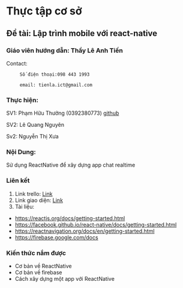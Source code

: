 # Thực tập cơ sở

## Đề tài: Lập trình mobile với react-native

### Giáo viên hướng dẫn: Thầy Lê Anh Tiến
Contact: 

         Số điện thoại:098 443 1993

         email: tienla.ict@gmail.com
         
### Thực hiện: 

SV1: Phạm Hữu Thưởng (0392380773) [github](https://github.com/pkvip9999)

SV2: Lê Quang Nguyên

Sv2: Nguyễn Thị Xưa

### Nội Dung:
Sử dụng ReactNative để xây dựng app chat realtime

### Liên kết
1. Link trello: [Link](https://trello.com/b/mF8kTByJ/research-reactnative)
2. Link giao diện: [Link](
https://www.figma.com/file/1KCrGVR7lo7Wx7nB5aWxq3/Space_Messenger_UI_Kit-2_Demo?node-id=0%3A91)
3. Tài liệu:
- https://reactjs.org/docs/getting-started.html
- https://facebook.github.io/react-native/docs/getting-started.html
- https://reactnavigation.org/docs/en/getting-started.html
- https://firebase.google.com/docs


### Kiến thức nắm được 

- Cơ bản về ReactNative
- Cơ bản về firebase
- Cách xây dựng một app với ReactNative 

